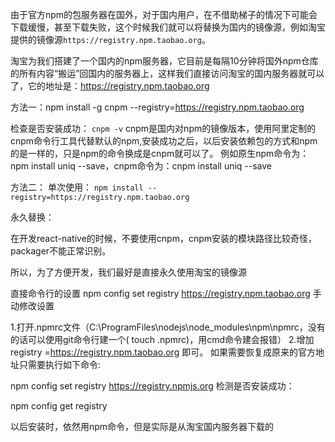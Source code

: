 由于官方npm的包服务器在国外，对于国内用户，在不借助梯子的情况下可能会下载缓慢，甚至下载失败，这个时候我们就可以将替换为国内的镜像源，例如淘宝提供的镜像源`https://registry.npm.taobao.org`。

淘宝为我们搭建了一个国内的npm服务器，它目前是每隔10分钟将国外npm仓库的所有内容“搬运”回国内的服务器上，这样我们直接访问淘宝的国内服务器就可以了，它的地址是：https://registry.npm.taobao.org


方法一：npm install -g cnpm --registry=https://registry.npm.taobao.org

检查是否安装成功：
`cnpm -v`
cnpm是国内对npm的镜像版本，使用阿里定制的cnpm命令行工具代替默认的npm,安装成功之后，以后安装依赖包的方式和npm的是一样的，只是npm的命令换成是cnpm就可以了。
例如原生npm命令为：npm install uniq --save，cnpm命令为：cnpm install uniq --save



方法二：
单次使用：
`npm install --registry=https://registry.npm.taobao.org`

永久替换：

在开发react-native的时候，不要使用cnpm，cnpm安装的模块路径比较奇怪，packager不能正常识别。

所以，为了方便开发，我们最好是直接永久使用淘宝的镜像源

直接命令行的设置
npm config set registry https://registry.npm.taobao.org
手动修改设置

1.打开.npmrc文件（C:\ProgramFiles\nodejs\node_modules\npm\npmrc，没有的话可以使用git命令行建一个( touch .npmrc)，用cmd命令建会报错）
2.增加 registry =https://registry.npm.taobao.org  即可。
如果需要恢复成原来的官方地址只需要执行如下命令:

npm config set registry https://registry.npmjs.org
检测是否安装成功：

npm config get registry

以后安装时，依然用npm命令，但是实际是从淘宝国内服务器下载的